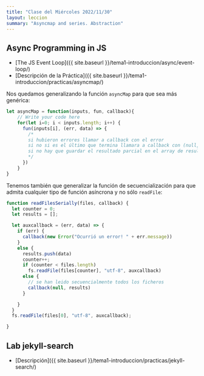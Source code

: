 ```yaml
---
title: "Clase del Miércoles 2022/11/30"
layout: leccion
summary: "Asyncmap and series. Abstraction"
---
```


## Async Programming in JS

* [The JS Event Loop]({{ site.baseurl }}/tema1-introduccion/async/event-loop/)
* [Descripción de la Práctica]({{ site.baseurl }}/tema1-introduccion/practicas/asyncmap/)

Nos quedamos generalizando la función `asyncMap` para que sea más genérica:

```js
let asyncMap = function(inputs, fun, callback){
    // Write your code here
    for(let i=0; i < inputs.length; i++) {
      fun(inputs[i], (err, data) => {
        /*
        si hubieron errores llamar a callback con el error
        si no si es el último que termina llamara a callback con (null, array de resultados)
        si no hay que guardar el resultado parcial en el array de resultados
        */
      })
    }
}
```

Tenemos también que generalizar la función de secuencialización para que admita cualquier tipo de función asíncrona y no sólo `readFile`:

```js
function readFilesSerially(files, callback) {
  let counter = 0;
  let results = [];

  let auxcallback = (err, data) => {
    if (err) {
      callback(new Error("Ocurrió un error! " + err.message))
    }
    else {
      results.push(data)
      counter++;
      if (counter < files.length)
        fs.readFile(files[counter], "utf-8", auxcallback)
      else {
        // se han leido secuencialmente todos los ficheros
        callback(null, results)
      }

    }
  }
  fs.readFile(files[0], "utf-8", auxcallback);

}
```

## Lab jekyll-search

* [Descripción]({{ site.baseurl }}/tema1-introduccion/practicas/jekyll-search/)